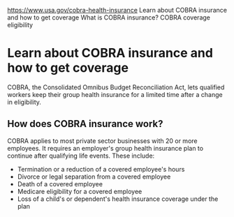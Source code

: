 

https://www.usa.gov/cobra-health-insurance
Learn about COBRA insurance and how to get coverage
What is COBRA insurance?
COBRA coverage eligibility

Learn about COBRA insurance and how to get coverage
===================================================

COBRA, the Consolidated Omnibus Budget Reconciliation Act, lets qualified workers keep their group health insurance for a limited time after a change in eligibility.

**How does COBRA insurance work?**
----------------------------------

COBRA applies to most private sector businesses with 20 or more employees. It requires an employer's group health insurance plan to continue after qualifying life events. These include:

* Termination or a reduction of a covered employee's hours
* Divorce or legal separation from a covered employee
* Death of a covered employee
* Medicare eligibility for a covered employee
* Loss of a child's or dependent's health insurance coverage under the plan

